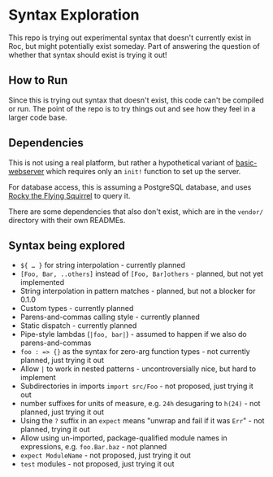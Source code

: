 # Syntax Exploration

This repo is trying out experimental syntax that doesn't currently exist in Roc,
but might potentially exist someday. Part of answering the question of whether
that syntax should exist is trying it out!

## How to Run

Since this is trying out syntax that doesn't exist, this code can't be compiled or run.
The point of the repo is to try things out and see how they feel in a larger code base.

## Dependencies

This is not using a real platform, but rather a hypothetical variant of
[basic-webserver](https://github.com/roc-lang/basic-webserver)
which requires only an `init!` function to set up the server.

For database access, this is assuming a PostgreSQL database, and uses
[Rocky the Flying Squirrel](https://github.com/stuarth/rocky-the-flying-squirrel?tab=readme-ov-file#rocky-the-flying-squirrel)
to query it.

There are some dependencies that also don't exist, which are in the `vendor/` directory with their
own READMEs.

## Syntax being explored

- `${ … }` for string interpolation - currently planned
- `[Foo, Bar, ..others]` instead of `[Foo, Bar]others` - planned, but not yet implemented
- String interpolation in pattern matches - planned, but not a blocker for 0.1.0
- Custom types - currently planned
- Parens-and-commas calling style - currently planned
- Static dispatch - currently planned
- Pipe-style lambdas (`|foo, bar|`) - assumed to happen if we also do parens-and-commas
- `foo : => {}` as the syntax for zero-arg function types - not currently planned, just trying it out
- Allow `|` to work in nested patterns - uncontroversially nice, but hard to implement
- Subdirectories in imports `import src/Foo` - not proposed, just trying it out
- number suffixes for units of measure, e.g. `24h` desugaring to `h(24)` - not planned, just trying it out
- Using the `?` suffix in an `expect` means "unwrap and fail if it was `Err`" - not planned, trying it out
- Allow using un-imported, package-qualified module names in expressions, e.g. `foo.Bar.baz` - not planned
- `expect ModuleName` - not proposed, just trying it out
- `test` modules - not proposed, just trying it out
